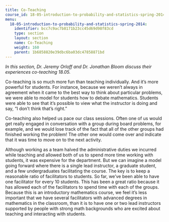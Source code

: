 ```yaml
---
title: Co-Teaching
course_id: 18-05-introduction-to-probability-and-statistics-spring-2014
menu:
  18-05-introduction-to-probability-and-statistics-spring-2014:
    identifier: bcc7c9ac7b8171b23cc45d69d98f83cd
    type: section
    layout: section
    name: Co-Teaching
    weight: 160
    parent: 1b6858820e39dbc6ba03dc47858871bd
---
```

_In this section, Dr. Jeremy Orloff and Dr. Jonathan Bloom discuss their experiences co-teaching 18.05._

Co-teaching is so much more fun than teaching individually. And it’s more powerful for students. For instance, because we weren’t always in agreement when it came to the best way to think about particular problems, we were able to model for students how to debate mathematics. Students were able to see that it’s possible to view what the instructor is doing and say, “I don’t think that’s right.”

Co-teaching also helped us pace our class sessions. Often one of us would get really engaged in conversation with a group during board problems, for example, and we would lose track of the fact that all of the other groups had finished working the problem! The other one would come over and indicate that it was time to move on to the next activity.

Although working as a team halved the administrative duties we incurred while teaching and allowed both of us to spend more time working with students, it was expensive for the department. But we can imagine a model going forward where there is a single lead instructor, a graduate student, and a few undergraduates facilitating the course. The key is to keep a reasonable ratio of facilitators to students. So far, we’ve been able to have one facilitator for every 10 students. This has been a great ratio because it has allowed each of the facilitators to spend time with each of the groups. Because this is an introductory mathematics course, we feel it’s less important that we have several facilitators with advanced degrees in mathematics in the classroom, than it is to have one or two lead instructors supported by people with strong math backgrounds who are excited about teaching and interacting with students.